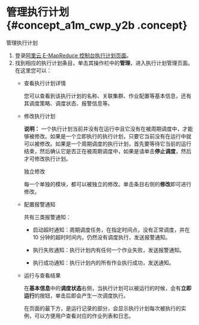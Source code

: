 # 管理执行计划 {#concept_a1m_cwp_y2b .concept}

管理执行计划

1.  登录[阿里云 E-MapReduce 控制台执行计划页面](https://emr.console.aliyun.com/#/schedule/region/cn-hangzhou)。
2.  找到相应的执行计划条目，单击其操作栏中的**管理**，进入执行计划管理页面。在这里您可以：
    -   查看执行计划详情

        您可以查看到该执行计划的名称、关联集群、作业配置等基本信息，还有其调度策略、调度状态、报警信息等。

    -   修改执行计划

        **说明：** 一个执行计划当前并没有在运行中且它没有在被周期调度中，才能够被修改。如果是一个立即执行的执行计划，只要它当前没有在运行中就可以被修改。如果是一个周期调度的执行计划，首先要等待它当前的运行结束，然后确认它是否正在被周期调度中，如果是请单击**停止调度**，然后才可修改执行计划。

        独立修改

        每一个单独的模块，都可以被独立的修改。单击条目右侧的**修改**即可进行修改。

    -   配置报警通知

        共有三类报警通知：

        -   启动超时通知：周期调度任务，在指定时间点，没有正常调度，并在 10 分钟的超时时间内，仍然没有调度执行，发送报警通知。

        -   执行失败通知：执行计划内有任何一个作业失败，发送报警通知。

        -   执行成功通知：执行计划内的所有作业执行成功，发送通知。

    -   运行与查看结果

        在**基本信息**中的**调度状态**右侧，当执行计划可以被运行的时候，会有**立即运行**的按钮，单击后即会产生一次调度执行。

        在页面的最下方，是运行记录的部分，会显示执行计划每次被执行的实例，可以方便用户查看对应的作业列表和日志。


